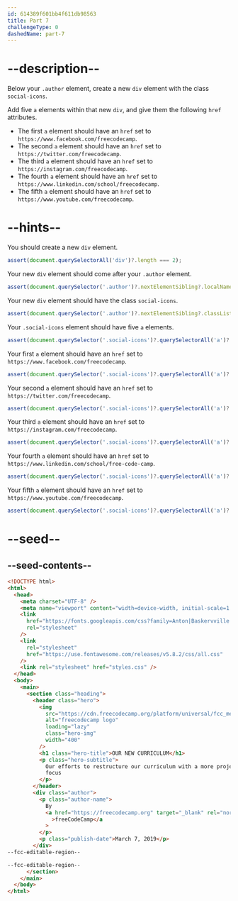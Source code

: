 ```yaml
---
id: 614389f601bb4f611db98563
title: Part 7
challengeType: 0
dashedName: part-7
---
```


# --description--

Below your `.author` element, create a new `div` element with the class `social-icons`.

Add five `a` elements within that new `div`, and give them the following `href` attributes.

- The first `a` element should have an `href` set to `https://www.facebook.com/freecodecamp`.
- The second `a` element should have an `href` set to `https://twitter.com/freecodecamp`.
- The third `a` element should have an `href` set to `https://instagram.com/freecodecamp`.
- The fourth `a` element should have an `href` set to `https://www.linkedin.com/school/freecodecamp`.
- The fifth `a` element should have an `href` set to `https://www.youtube.com/freecodecamp`.

# --hints--

You should create a new `div` element.

```js
assert(document.querySelectorAll('div')?.length === 2);
```

Your new `div` element should come after your `.author` element.

```js
assert(document.querySelector('.author')?.nextElementSibling?.localName === 'div');
```

Your new `div` element should have the class `social-icons`.

```js
assert(document.querySelector('.author')?.nextElementSibling?.classList.contains('social-icons'));
```

Your `.social-icons` element should have five `a` elements.

```js
assert(document.querySelector('.social-icons')?.querySelectorAll('a')?.length === 5);
```

Your first `a` element should have an `href` set to `https://www.facebook.com/freecodecamp`.

```js
assert(document.querySelector('.social-icons')?.querySelectorAll('a')?.[0]?.getAttribute('href').includes('https://www.facebook.com/freecodecamp'));
```

Your second `a` element should have an `href` set to `https://twitter.com/freecodecamp`.

```js
assert(document.querySelector('.social-icons')?.querySelectorAll('a')?.[1]?.getAttribute('href') === 'https://twitter.com/freecodecamp');
```

Your third `a` element should have an `href` set to `https://instagram.com/freecodecamp`.

```js
assert(document.querySelector('.social-icons')?.querySelectorAll('a')?.[2]?.getAttribute('href') === 'https://instagram.com/freecodecamp');
```

Your fourth `a` element should have an `href` set to `https://www.linkedin.com/school/free-code-camp`.

```js
assert(document.querySelector('.social-icons')?.querySelectorAll('a')?.[3]?.getAttribute('href') === 'https://www.linkedin.com/school/free-code-camp');
```

Your fifth `a` element should have an `href` set to `https://www.youtube.com/freecodecamp`.

```js
assert(document.querySelector('.social-icons')?.querySelectorAll('a')?.[4]?.getAttribute('href') === 'https://www.youtube.com/freecodecamp');
```

# --seed--

## --seed-contents--

```html
<!DOCTYPE html>
<html>
  <head>
    <meta charset="UTF-8" />
    <meta name="viewport" content="width=device-width, initial-scale=1.0" />
    <link
      href="https://fonts.googleapis.com/css?family=Anton|Baskervville|Raleway&display=swap"
      rel="stylesheet"
    />
    <link
      rel="stylesheet"
      href="https://use.fontawesome.com/releases/v5.8.2/css/all.css"
    />
    <link rel="stylesheet" href="styles.css" />
  </head>
  <body>
    <main>
      <section class="heading">
        <header class="hero">
          <img
            src="https://cdn.freecodecamp.org/platform/universal/fcc_meta_1920X1080-indigo.png"
            alt="freecodecamp logo"
            loading="lazy"
            class="hero-img"
            width="400"
          />
          <h1 class="hero-title">OUR NEW CURRICULUM</h1>
          <p class="hero-subtitle">
            Our efforts to restructure our curriculum with a more project-based
            focus
          </p>
        </header>
        <div class="author">
          <p class="author-name">
            By
            <a href="https://freecodecamp.org" target="_blank" rel="noreferrer"
              >freeCodeCamp</a
            >
          </p>
          <p class="publish-date">March 7, 2019</p>
        </div>
--fcc-editable-region--

--fcc-editable-region--
      </section>
    </main>
  </body>
</html>
```

```css

```

